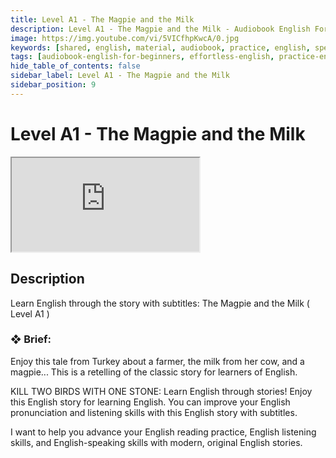 ```yaml
---
title: Level A1 - The Magpie and the Milk
description: Level A1 - The Magpie and the Milk - Audiobook English For Beginners
image: https://img.youtube.com/vi/5VICfhpKwcA/0.jpg
keywords: [shared, english, material, audiobook, practice, english, speaking]
tags: [audiobook-english-for-beginners, effortless-english, practice-english-speaking]
hide_table_of_contents: false
sidebar_label: Level A1 - The Magpie and the Milk
sidebar_position: 9
---
```


# Level A1 - The Magpie and the Milk

<div class="video-container">
<iframe src="https://www.youtube.com/embed/5VICfhpKwcA?controls=0" title="YouTube video player"></iframe>
<a href="https://www.youtube.com/watch?v=5VICfhpKwcA" target="_blank"></a>
</div>

## Description

Learn English through the story with subtitles: The Magpie and the Milk ( Level A1 )

### ❖ Brief:

Enjoy this tale from Turkey about a farmer, the milk from her cow, and a magpie... This is a retelling of the classic story for learners of English.

KILL TWO BIRDS WITH ONE STONE: Learn English through stories! Enjoy this English story for learning English. You can improve your English pronunciation and listening skills with this English story with subtitles.

I want to help you advance your English reading practice, English listening skills, and English-speaking skills with modern, original English stories.